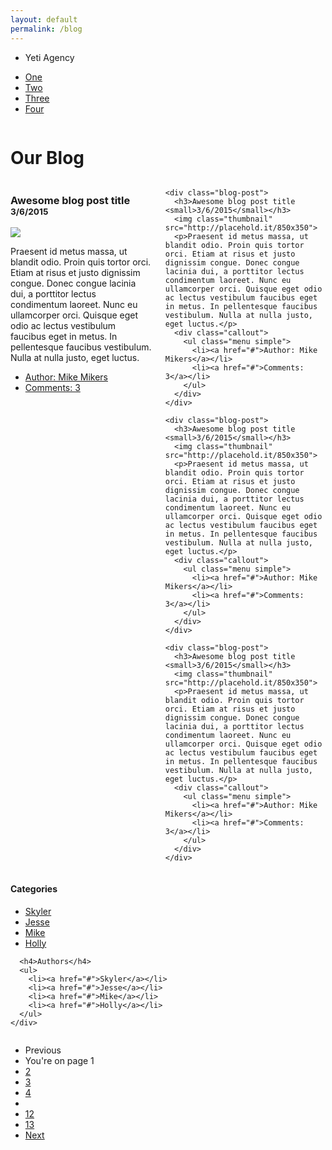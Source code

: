 ```yaml
---
layout: default
permalink: /blog
---
```


<!-- Start Top Bar -->
<div class="top-bar">
  <div class="top-bar-left">
    <ul class="menu">
      <li class="menu-text">Yeti Agency</li>
    </ul>
  </div>
  <div class="top-bar-right">
    <ul class="menu">
      <li><a href="#">One</a></li>
      <li><a href="#">Two</a></li>
      <li><a href="#">Three</a></li>
      <li><a href="#">Four</a></li>
    </ul>
  </div>
</div>
<!-- End Top Bar -->

<div class="callout large primary">
  <div class="row column text-center">
    <h1>Our Blog</h1>
  </div>
</div>

<div class="row" id="content">
  <div class="medium-8 columns">
    <div class="blog-post">
      <h3>Awesome blog post title <small>3/6/2015</small></h3>
      <img class="thumbnail" src="http://placehold.it/850x350">
      <p>Praesent id metus massa, ut blandit odio. Proin quis tortor orci. Etiam at risus et justo dignissim congue. Donec congue lacinia dui, a porttitor lectus condimentum laoreet. Nunc eu ullamcorper orci. Quisque eget odio ac lectus vestibulum faucibus eget in metus. In pellentesque faucibus vestibulum. Nulla at nulla justo, eget luctus.</p>
      <div class="callout">
        <ul class="menu simple">
          <li><a href="#">Author: Mike Mikers</a></li>
          <li><a href="#">Comments: 3</a></li>
        </ul>
      </div>
    </div>

    <div class="blog-post">
      <h3>Awesome blog post title <small>3/6/2015</small></h3>
      <img class="thumbnail" src="http://placehold.it/850x350">
      <p>Praesent id metus massa, ut blandit odio. Proin quis tortor orci. Etiam at risus et justo dignissim congue. Donec congue lacinia dui, a porttitor lectus condimentum laoreet. Nunc eu ullamcorper orci. Quisque eget odio ac lectus vestibulum faucibus eget in metus. In pellentesque faucibus vestibulum. Nulla at nulla justo, eget luctus.</p>
      <div class="callout">
        <ul class="menu simple">
          <li><a href="#">Author: Mike Mikers</a></li>
          <li><a href="#">Comments: 3</a></li>
        </ul>
      </div>
    </div>

    <div class="blog-post">
      <h3>Awesome blog post title <small>3/6/2015</small></h3>
      <img class="thumbnail" src="http://placehold.it/850x350">
      <p>Praesent id metus massa, ut blandit odio. Proin quis tortor orci. Etiam at risus et justo dignissim congue. Donec congue lacinia dui, a porttitor lectus condimentum laoreet. Nunc eu ullamcorper orci. Quisque eget odio ac lectus vestibulum faucibus eget in metus. In pellentesque faucibus vestibulum. Nulla at nulla justo, eget luctus.</p>
      <div class="callout">
        <ul class="menu simple">
          <li><a href="#">Author: Mike Mikers</a></li>
          <li><a href="#">Comments: 3</a></li>
        </ul>
      </div>
    </div>

    <div class="blog-post">
      <h3>Awesome blog post title <small>3/6/2015</small></h3>
      <img class="thumbnail" src="http://placehold.it/850x350">
      <p>Praesent id metus massa, ut blandit odio. Proin quis tortor orci. Etiam at risus et justo dignissim congue. Donec congue lacinia dui, a porttitor lectus condimentum laoreet. Nunc eu ullamcorper orci. Quisque eget odio ac lectus vestibulum faucibus eget in metus. In pellentesque faucibus vestibulum. Nulla at nulla justo, eget luctus.</p>
      <div class="callout">
        <ul class="menu simple">
          <li><a href="#">Author: Mike Mikers</a></li>
          <li><a href="#">Comments: 3</a></li>
        </ul>
      </div>
    </div>
  </div>
  <div class="medium-3 columns" data-sticky-container>
    <div class="sticky" data-sticky data-anchor="content">
      <h4>Categories</h4>
      <ul>
        <li><a href="#">Skyler</a></li>
        <li><a href="#">Jesse</a></li>
        <li><a href="#">Mike</a></li>
        <li><a href="#">Holly</a></li>
      </ul>

      <h4>Authors</h4>
      <ul>
        <li><a href="#">Skyler</a></li>
        <li><a href="#">Jesse</a></li>
        <li><a href="#">Mike</a></li>
        <li><a href="#">Holly</a></li>
      </ul>
    </div>
  </div>
</div>

<div class="row column">
  <ul class="pagination" role="navigation" aria-label="Pagination">
    <li class="disabled">Previous</li>
    <li class="current"><span class="show-for-sr">You're on page</span> 1</li>
    <li><a href="#" aria-label="Page 2">2</a></li>
    <li><a href="#" aria-label="Page 3">3</a></li>
    <li><a href="#" aria-label="Page 4">4</a></li>
    <li class="ellipsis"></li>
    <li><a href="#" aria-label="Page 12">12</a></li>
    <li><a href="#" aria-label="Page 13">13</a></li>
    <li><a href="#" aria-label="Next page">Next</a></li>
  </ul>
</div>